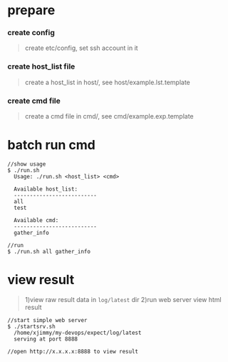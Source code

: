 # prepare

### create config

> create etc/config, set ssh account in it

### create host_list file

> create a host_list in host/, see host/example.lst.template

### create cmd file

> create a cmd file in cmd/, see cmd/example.exp.template

# batch run cmd
```
//show usage
$ ./run.sh
  Usage: ./run.sh <host_list> <cmd>

  Available host_list:
  --------------------------
  all
  test

  Available cmd:
  --------------------------
  gather_info

//run
$ ./run.sh all gather_info
```

# view result

> 1)view raw result data in `log/latest` dir
> 2)run web server view html result
```
//start simple web server
$ ./startsrv.sh
  /home/xjimmy/my-devops/expect/log/latest
  serving at port 8888

//open http://x.x.x.x:8888 to view result
```
